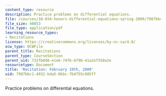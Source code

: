 ```yaml
---
content_type: resource
description: Practice problems on differential equations.
file: /courses/18-034-honors-differential-equations-spring-2009/7987bbc14932bda50bbc7b4755c985ff_MIT18_034s09_rec04_2_19.pdf
file_size: 40853
file_type: application/pdf
learning_resource_types:
- Recitations
license: https://creativecommons.org/licenses/by-nc-sa/4.0/
ocw_type: OCWFile
parent_title: Recitations
parent_type: CourseSection
parent_uid: 732fb0d8-e1e6-74f6-6790-41a2ef550a2e
resourcetype: Document
title: 'Recitation: February 19th, 2009'
uid: 7987bbc1-4932-bda5-0bbc-7b4755c985ff
---
```

Practice problems on differential equations.